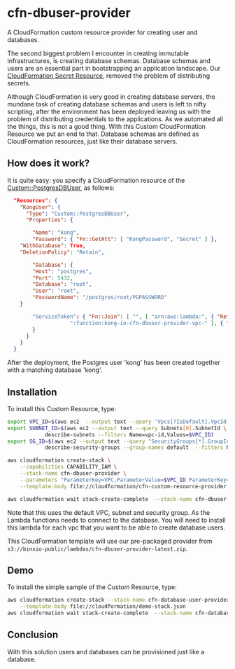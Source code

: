 # cfn-dbuser-provider
A CloudFormation custom resource provider for creating user and databases.

The second biggest problem I encounter in creating immutable infrastructures, is creating database schemas. Database schemas and users are an essential part in bootstrapping an application landscape. 
Our [CloudFormation Secret Resource](https://github.com/binxio/cfn-custom-secret-provider), removed the problem of distributing secrets.  

Although CloudFormation is very good in creating database servers, the mundane task of creating database schemas and users is left to nifty scripting, after the environment has been deployed leaving us with the problem of distributing credentials to the applications.  As we automated all the things, this is not a good thing.
With this Custom CloudFormation Resource we put an end to that. Database schemas are defined as CloudFormation resources, just like their database servers.  


## How does it work?
It is quite easy: you specify a CloudFormation resource of the [Custom::PostgresDBUser](docs/Custom%3A%3APostgrsDBUser.md), as follows:

```json
  "Resources": {
    "KongUser": {
      "Type": "Custom::PostgresDBUser",
      "Properties": {

        "Name": "kong",
        "Password": { "Fn::GetAtt": [ "KongPassword", "Secret" ] },
	"WithDatabase": True,
	"DeletionPolicy": "Retain",

        "Database": {
		"Host": "postgres",
		"Port": 5432,
		"Database": "root",
		"User": "root",
		"PasswordName": "/postgres/root/PGPASSWORD"
	}

        "ServiceToken": { "Fn::Join": [ "", [ "arn:aws:lambda:", { "Ref": "AWS::Region" }, ":", { "Ref": "AWS::AccountId" }, 
					":function:kong-io-cfn-dbuser-provider-vpc-" ], { "Ref": "AppVPC" } ]
        }
      }
    }
  }
```

After the deployment, the Postgres user 'kong' has been created together with a matching database 'kong'.



## Installation
To install this Custom Resource, type:

```sh
export VPC_ID=$(aws ec2  --output text --query 'Vpcs[?IsDefault].VpcId' describe-vpcs)
export SUBNET_ID=$(aws ec2 --output text --query Subnets[0].SubnetId \
			describe-subnets --filters Name=vpc-id,Values=$VPC_ID)
export SG_ID=$(aws ec2 --output text --query "SecurityGroups[*].GroupId" \
			describe-security-groups --group-names default  --filters Name=vpc-id,Values=$VPC_ID)

aws cloudformation create-stack \
	--capabilities CAPABILITY_IAM \
	--stack-name cfn-dbuser-provider \
	--parameters "ParameterKey=VPC,ParameterValue=$VPC_ID ParameterKey=Subnet,ParameterValue=$SUBNET_ID ParameterKey=SecurityGroup,ParameterValue=$SG_ID" \
	--template-body file://cloudformation/cfn-custom-resource-provider.json 

aws cloudformation wait stack-create-complete  --stack-name cfn-dbuser-provider 
```
Note that this uses the default VPC, subnet and security group. As the Lambda functions needs to connect to the database. You will need to 
install this lambda for each vpc that you want to be able to create database users.

This CloudFormation template will use our pre-packaged provider from `s3://binxio-public/lambdas/cfn-dbuser-provider-latest.zip`.


## Demo
To install the simple sample of the Custom Resource, type:

```sh
aws cloudformation create-stack --stack-name cfn-database-user-provider-demo \
	--template-body file://cloudformation/demo-stack.json
aws cloudformation wait stack-create-complete  --stack-name cfn-database-user-provider-demo
```

## Conclusion
With this solution users and databases can be provisioned just like a database.
